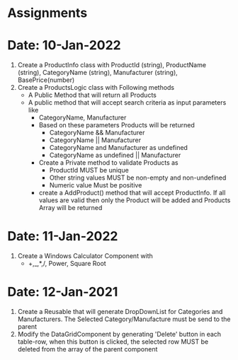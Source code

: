 # Assignments

# Date: 10-Jan-2022

1. Create a ProductInfo class with ProductId (string), ProductName (string), CategoryName (string), Manufacturer (string), BasePrice(number)
2. Create a ProductsLogic class with Following methods
    -  A Public Method that will return all Products
    - A public method that will accept search criteria as input parameters like
        - CategoryName, Manufacturer
        - Based on these parameters Products will be returned   
            - CategoryName && Manufacturer
            - CategoryName || Manufacturer    
            - CategoryName and Manufacturer as undefined
            - CategoryName  as undefined || Manufacturer
        - Create a Private method to validate Products as    
            - ProductId MUST be unique
            - Other string values MUST be non-empty and non-undefined
            - Numeric value Must be positive
        - create a AddProduct() method that will accept ProductInfo. If all values are valid then only the Product will be added and Products Array will be returned      

# Date: 11-Jan-2022
1. Create a Windows Calculator Component with 
    - +,_,*,/, Power, Square Root

# Date: 12-Jan-2021
1. Create a Reusable <SelectComponent> that will generate DropDownList for Categories and Manufacturers. The Selected Category/Manufacture must be send to the parent
2. Modify the DataGridComponent by generating 'Delete' button in each table-row, when this button is clicked, the selected row MUST be deleted from the array of the parent component     